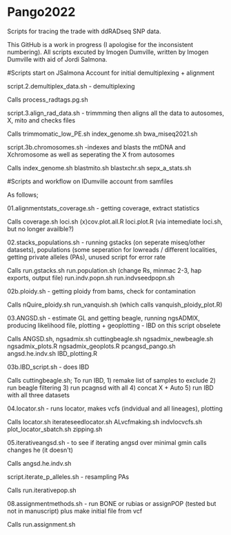 # Pango2022

Scripts for tracing the trade with ddRADseq SNP data.

This GitHub is a work in progress (I apologise for the inconsistent numbering). All scripts excuted by Imogen Dumville, written by Imogen Dumville with aid of Jordi Salmona. 

#Scripts start on JSalmona Account for initial demultiplexing + alignment

script.2.demultiplex_data.sh - demultiplexing

  Calls process_radtags.pg.sh
  
script.3.align_rad_data.sh - trimmming then aligns all the data to autosomes, X, mito and checks files

  Calls trimmomatic_low_PE.sh index_genome.sh bwa_miseq2021.sh 

script.3b.chromosomes.sh -indexes and blasts the mtDNA and Xchromosome as well as seperating the X from autosomes

  Calls index_genome.sh blastmito.sh blastxchr.sh sepx_a_stats.sh



#Scripts and workflow on IDumville account from samfiles

As follows;

01.alignmentstats_coverage.sh - getting coverage, extract statistics

  Calls coverage.sh loci.sh (x)cov.plot.all.R loci.plot.R (via intemediate loci.sh, but no longer availble?)
  
02.stacks_populations.sh - running gstacks (on seperate miseq/other datasets), populations (some seperation for lowreads / different localities, getting private alleles (PAs), unused script for error rate

  Calls run.gstacks.sh run.population.sh (change Rs, minmac 2-3, hap exports, output file) run.indv.popn.sh run.indvseedpopn.sh
  
02b.ploidy.sh - getting ploidy from bams, check for contamination

  Calls nQuire_ploidy.sh run_vanquish.sh (which calls vanquish_ploidy_plot.R)
  
03.ANGSD.sh - estimate GL and getting beagle, running ngsADMIX, producing likelihood file, plotting + geoplotting - IBD on this script obselete

  Calls ANGSD.sh, ngsadmix.sh cuttingbeagle.sh ngsadmix_newbeagle.sh  ngsadmix_plots.R ngsadmix_geoplots.R pcangsd_pango.sh angsd.he.indv.sh IBD_plotting.R

03b.IBD_script.sh - does IBD 

  Calls cuttingbeagle.sh; To run IBD, 1) remake list of samples to exclude 2) run beagle filtering 3) run pcagnsd with all 4) concat X + Auto 5) run IBD with all three datasets

04.locator.sh - runs locator, makes vcfs (indvidual and all lineages), plotting

  Calls locator.sh iterateseedlocator.sh ALvcfmaking.sh indvlocvcfs.sh plot_locator_sbatch.sh zipping.sh
  
05.iterativeangsd.sh - to see if iterating angsd over minimal gmin calls changes he (it doesn't)

  Calls angsd.he.indv.sh
  
script.iterate_p_alleles.sh - resampling PAs

  Calls run.iterativepop.sh

  
08.assignmentmethods.sh - run BONE or rubias or assignPOP (tested but not in manuscript) plus make initial file from vcf

  Calls run.assignment.sh
  

